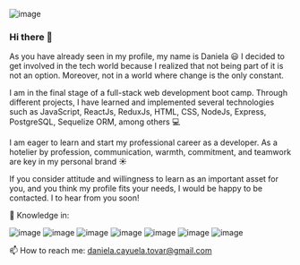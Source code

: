 ![image](https://miro.medium.com/max/1600/0*K2WLMTExLyida7OR.gif)

### Hi there 👋

As you have already seen in my profile, my name is Daniela :smiley: I decided to get involved in the tech world because I realized that not being part of it is not an option. Moreover, not in a world where change is the only constant.

I am in the final stage of a full-stack web development boot camp. Through different projects, I have learned and implemented several technologies such as JavaScript, ReactJs, ReduxJs, HTML, CSS, NodeJs, Express, PostgreSQL, Sequelize ORM, among others :computer:

I am eager to learn and start my professional career as a developer. As a hotelier by profession, communication, warmth, commitment, and teamwork are key in my personal brand :sunny:

If you consider attitude and willingness to learn as an important asset for you, and you think my profile fits your needs, I would be happy to be contacted. I to hear from you soon!

🌱 Knowledge in:

![image](https://user-images.githubusercontent.com/75386133/118582414-e7450f80-b758-11eb-9b08-5509f392ca82.png)
![image](https://user-images.githubusercontent.com/75386133/118582992-ecef2500-b759-11eb-8335-f05ad2e84bd0.png)
![image](https://user-images.githubusercontent.com/75386133/118583020-f6788d00-b759-11eb-9abe-6da84119892e.png)
![image](https://user-images.githubusercontent.com/75386133/118583034-fb3d4100-b759-11eb-95d5-1893b807eb96.png)
![image](https://user-images.githubusercontent.com/75386133/118583047-009a8b80-b75a-11eb-84b0-7c87acfd8eb2.png)
![image](https://user-images.githubusercontent.com/75386133/118583062-07c19980-b75a-11eb-94e7-29972a814723.png)
![image](https://user-images.githubusercontent.com/75386133/118583077-0f813e00-b75a-11eb-829e-f890a7937198.png)

📫 How to reach me: daniela.cayuela.tovar@gmail.com



